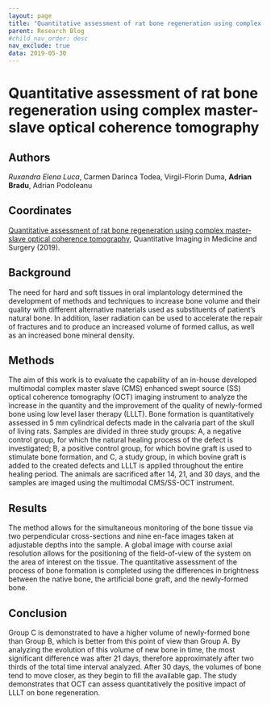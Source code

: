 ```yaml
---
layout: page
title: "Quantitative assessment of rat bone regeneration using complex master-slave optical coherence tomography"
parent: Research Blog
#child_nav_order: desc
nav_exclude: true
data: 2019-05-30
---
```

# Quantitative assessment of rat bone regeneration using complex master-slave optical coherence tomography

## Authors
_Ruxandra Elena Luca_, Carmen Darinca Todea, Virgil-Florin Duma, **Adrian Bradu**, Adrian Podoleanu 

## Coordinates
[Quantitative assessment of rat bone regeneration using complex master-slave optical coherence tomography](http://qims.amegroups.com/article/view/25894), Quantitative Imaging in Medicine and Surgery (2019).

## Background ##
 The need for hard and soft tissues in oral implantology determined the development of methods and techniques to increase bone volume and their quality with different alternative materials used as substituents of patient’s natural bone. In addition, laser radiation can be used to accelerate the repair of fractures and to produce an increased volume of formed callus, as well as an increased bone mineral density. 

## Methods ##
The aim of this work is to evaluate the capability of an in-house developed multimodal complex master slave (CMS) enhanced swept source (SS) optical coherence tomography (OCT) imaging instrument to analyze the increase in the quantity and the improvement of the quality of newly-formed bone using low level laser therapy (LLLT). Bone formation is quantitatively assessed in 5 mm cylindrical defects made in the calvaria part of the skull of living rats. Samples are divided in three study groups: A, a negative control group, for which the natural healing process of the defect is investigated; B, a positive control group, for which bovine graft is used to stimulate bone formation, and C, a study group, in which bovine graft is added to the created defects and LLLT is applied throughout the entire healing period. The animals are sacrificed after 14, 21, and 30 days, and the samples are imaged using the multimodal CMS/SS-OCT instrument. 

## Results ##
The method allows for the simultaneous monitoring of the bone tissue via two perpendicular cross-sections and nine en-face images taken at adjustable depths into the sample. A global image with course axial resolution allows for the positioning of the field-of-view of the system on the area of interest on the tissue. The quantitative assessment of the process of bone formation is completed using the differences in brightness between the native bone, the artificial bone graft, and the newly-formed bone. 

## Conclusion ##
 Group C is demonstrated to have a higher volume of newly-formed bone than Group B, which is better from this point of view than Group A. By analyzing the evolution of this volume of new bone in time, the most significant difference was after 21 days, therefore approximately after two thirds of the total time interval analyzed. After 30 days, the volumes of bone tend to move closer, as they begin to fill the available gap. The study demonstrates that OCT can assess quantitatively the positive impact of LLLT on bone regeneration.